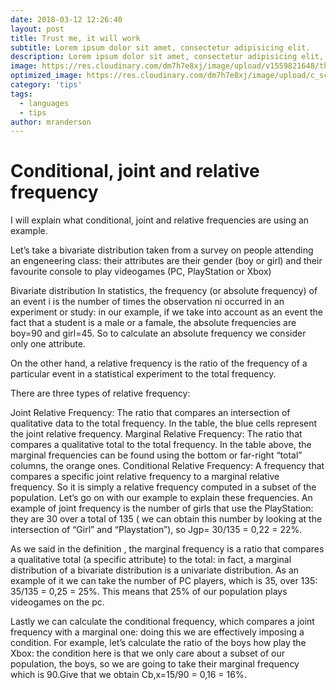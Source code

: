 ```yaml
---
date: 2018-03-12 12:26:40
layout: post
title: Trust me, it will work
subtitle: Lorem ipsum dolor sit amet, consectetur adipisicing elit.
description: Lorem ipsum dolor sit amet, consectetur adipisicing elit, sed do eiusmod tempor incididunt ut labore et dolore magna aliqua.
image: https://res.cloudinary.com/dm7h7e8xj/image/upload/v1559821648/theme1_eoyjtl.jpg
optimized_image: https://res.cloudinary.com/dm7h7e8xj/image/upload/c_scale,w_380/v1559821648/theme1_eoyjtl.jpg
category: 'tips'
tags:
  - languages
  - tips
author: mranderson
---
```


# Conditional, joint and relative frequency
I will explain what conditional, joint and relative frequencies are using an example.

Let’s take a bivariate distribution taken from a survey on people attending an engeneering class: their attributes are their gender (boy or girl) and their favourite console to play videogames (PC, PlayStation or Xbox)


Bivariate distribution
In statistics, the frequency (or absolute frequency) of an event i is the number of times the observation ni occurred in an experiment or study: in our example, if we take into account as an event the fact that a student is a male or a famale, the absolute frequencies are boy=90 and girl=45. So to calculate an absolute frequency we consider only one attribute.

On the other hand, a relative frequency is the ratio of the frequency of a particular event in a statistical experiment to the total frequency.

There are three types of relative frequency:

Joint Relative Frequency: The ratio that compares an intersection of qualitative data to the total frequency. In the table, the blue cells represent the joint relative frequency.
Marginal Relative Frequency: The ratio that compares a qualitative total to the total frequency.  In the table above, the marginal frequencies can be found using the bottom or far-right “total” columns, the orange ones.
Conditional Relative Frequency: A frequency that compares a specific joint relative frequency to a marginal relative frequency. So it is simply a relative frequency computed in a subset of the population.
Let’s go on with our example to explain these frequencies. An example of joint frequency is the number of girls that use the PlayStation: they are 30 over a total of 135 ( we can obtain this number by looking at the intersection of “Girl” and “Playstation”), so Jgp= 30/135 = 0,22 = 22%.

As we said in the definition , the marginal frequency is a ratio that compares a qualitative total (a specific attribute) to the total: in fact, a marginal distribution of a bivariate distribution is a univariate distribution. As an example of it we can take the number of PC players, which is 35, over 135: 35/135 = 0,25 = 25%. This means that 25% of our population plays videogames on the pc.

Lastly we can calculate the conditional frequency, which compares a joint frequency with a marginal one: doing this we are effectively imposing a condition. For example, let’s calculate the ratio of the boys how play the Xbox: the condition here is that we only care about a subset of our population, the boys, so we are going to take their marginal frequency which is 90.Give that we obtain Cb,x=15/90 = 0,16 = 16%.
